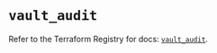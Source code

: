 # `vault_audit`

Refer to the Terraform Registry for docs: [`vault_audit`](https://registry.terraform.io/providers/hashicorp/vault/4.1.0/docs/resources/audit).
